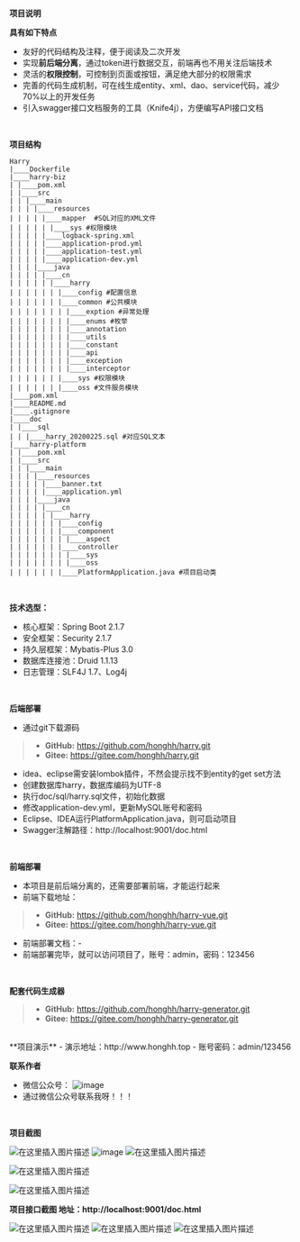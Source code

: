 **项目说明** 

**具有如下特点** 
- 友好的代码结构及注释，便于阅读及二次开发
- 实现**前后端分离**，通过token进行数据交互，前端再也不用关注后端技术
- 灵活的**权限控制**，可控制到页面或按钮，满足绝大部分的权限需求
- 完善的代码生成机制，可在线生成entity、xml、dao、service代码，减少70%以上的开发任务
- 引入swagger接口文档服务的工具（Knife4j），方便编写API接口文档
<br> 

**项目结构** 
```
Harry
|____Dockerfile
|____harry-biz
| |____pom.xml
| |____src
| | |____main
| | | |____resources
| | | | |____mapper  #SQL对应的XML文件
| | | | | |____sys #权限模块
| | | | |____logback-spring.xml
| | | | |____application-prod.yml
| | | | |____application-test.yml
| | | | |____application-dev.yml
| | | |____java
| | | | |____cn
| | | | | |____harry
| | | | | | |____config #配置信息
| | | | | | |____common #公共模块
| | | | | | | |____exption #异常处理
| | | | | | | |____enums #枚举
| | | | | | | |____annotation
| | | | | | | |____utils
| | | | | | | |____constant
| | | | | | | |____api
| | | | | | | |____exception
| | | | | | | |____interceptor
| | | | | | |____sys #权限模块
| | | | | | |____oss #文件服务模块
|____pom.xml
|____README.md
|____.gitignore
|____doc
| |____sql
| | |____harry_20200225.sql #对应SQL文本
|____harry-platform
| |____pom.xml
| |____src
| | |____main
| | | |____resources
| | | | |____banner.txt
| | | | |____application.yml
| | | |____java
| | | | |____cn
| | | | | |____harry
| | | | | | |____config
| | | | | | |____component
| | | | | | | |____aspect
| | | | | | |____controller
| | | | | | | |____sys
| | | | | | | |____oss
| | | | | | |____PlatformApplication.java #项目启动类
```
<br> 


**技术选型：** 
- 核心框架：Spring Boot 2.1.7
- 安全框架：Security 2.1.7
- 持久层框架：Mybatis-Plus 3.0
- 数据库连接池：Druid 1.1.13
- 日志管理：SLF4J 1.7、Log4j 
<br> 


 **后端部署**
- 通过git下载源码

> - **GitHub:** https://github.com/honghh/harry.git
> - **Gitee:** https://gitee.com/honghh/harry.git

- idea、eclipse需安装lombok插件，不然会提示找不到entity的get set方法
- 创建数据库harry，数据库编码为UTF-8
- 执行doc/sql/harry.sql文件，初始化数据
- 修改application-dev.yml，更新MySQL账号和密码
- Eclipse、IDEA运行PlatformApplication.java，则可启动项目
- Swagger注解路径：http://localhost:9001/doc.html

<br> 

 **前端部署**
 - 本项目是前后端分离的，还需要部署前端，才能运行起来
 - 前端下载地址：
> - **GitHub:** https://github.com/honghh/harry-vue.git
> - **Gitee:** https://gitee.com/honghh/harry-vue.git
 - 前端部署文档：-
 - 前端部署完毕，就可以访问项目了，账号：admin，密码：123456
 
 <br>

 **配套代码生成器**
> - **GitHub:** https://github.com/honghh/harry-generator.git
> - **Gitee:** https://gitee.com/honghh/harry-generator.git
 <br>
 **项目演示**
- 演示地址：http://www.honghh.top
- 账号密码：admin/123456

<br> 

 **联系作者**
 
- 微信公众号：  ![image](https://img-blog.csdnimg.cn/20200225085656400.png)
- 通过微信公众号联系我呀！！！

<br> 

 **项目截图**

![在这里插入图片描述](https://img-blog.csdnimg.cn/20200429141727289.png)
![image](https://img-blog.csdnimg.cn/20200429141843953.png)
![在这里插入图片描述](https://img-blog.csdnimg.cn/20200429142640352.png)

![在这里插入图片描述](https://img-blog.csdnimg.cn/20200429142734107.png)

![在这里插入图片描述](https://img-blog.csdnimg.cn/20200429143051475.png)

 **项目接口截图 地址：http://localhost:9001/doc.html**

![在这里插入图片描述](https://img-blog.csdnimg.cn/2020030308402777.png)
![在这里插入图片描述](https://img-blog.csdnimg.cn/20200303084054976.png)
![在这里插入图片描述](https://img-blog.csdnimg.cn/20200303084139434.png)